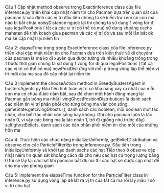 Câu 1 
Cập nhật method observe trong ExactInference class của file inference.py 
triển khai cập nhật niềm tin cho Pacman dựa trên quan sát của pacman
// xác định các vị trí đầu tiên chúng ta sẽ kiểm tra xem có con ma nào bị bắt chưa noisyDistance
ngược lại thì chúng ta sử dụng 1 vòng for đi qua legalPositions ( tất cả các vị trí có thể có ma) 
sử dụng khoảng cachs mahatan để tính kcach giua pacman và các vị trí đó và sau mỗi lần bắt dk ma sẽ cập nhật lại niềm tin 

Câu 2: 
elapseTime trong  trong ExactInference class của file inference.py 
triển khai cập nhật niềm tin cho Pacman dựa trên kiến thức về di chuyênr của pacman là ma ko đi xuyên qua được tường và nhiều khoảng trống trong 1 bước thời gian
chúng ta sử dụng 1 vòng for đi qua legalPositions ( tất cả các vị trí có thể có ma) 
newPostDist ứng với mỗi p trong vòng lặp thể hiện vị trí mới của ma sau đó cập nhật lại niềm tin 

Câu 3 
Implement the chooseAction method in GreedyBustersAgent in bustersAgents.py
Đầu tiên tính toán vị trí có khả năng xảy ra nhất của mỗi con ma có chưa được nắm bắt, sau đó chọn một hành động mang lại Pacman gần bóng ma nhất
livingGhostPositionDistributions  là danh sách các niềm tin vị trí phân phối cho từng bóng ma vẫn còn sống.
gameState.getLivingGhosts (), danh sách các boolean, mỗi boolean một tác nhân, cho biết tác nhân còn sống hay không. Ghi chú pacman luôn là tác nhân 0, vì vậy các bóng ma là tác nhân 1, trở đi (giống như trước đây).
self.ghostBeliefs, danh sách các bản phân phối niềm tin cho mỗi của những hồn ma 

Câu 4:
Thực hiện các chức năng initializeUniformly, getBeliefDistribution và observe cho các ParticleFilterlớp trong inference.py.
Đầu tiên trong initializeUniformly sẽ khởi tạo danh sachs các hạt
Tiếp theo ở  observe cập nhật niềm tin quan sát khoảng cách đã cho nếu các hạt có trọng lượng bằng 0 thì sẽ lấy lại các hạt
khi pacman bắt dk ma thì các hạt sẽ được cập nhật để cho ma vào phòng giam 

Câu 5: 
Implement the elapseTime function for the ParticleFilter class in inference.py
sử dụng vòng lặp để lất ra vị trí của tất cả ma rồi lấy mẫu 1 số vị trí cho hạt
